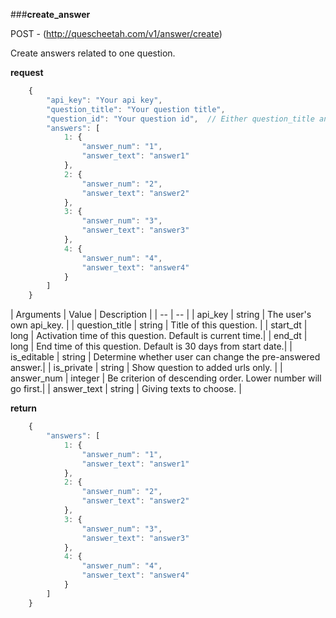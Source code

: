 ###**create_answer**


POST - (http://quescheetah.com/v1/answer/create)

Create answers related to one question.

**request**
```javascript
    {
        "api_key": "Your api key",
        "question_title": "Your question title",
        "question_id": "Your question id",  // Either question_title and question_id is required.
        "answers": [
            1: {
                "answer_num": "1",
                "answer_text": "answer1"
            },
            2: {
                "answer_num": "2",
                "answer_text": "answer2"
            },
            3: {
                "answer_num": "3",
                "answer_text": "answer3"
            },
            4: {
                "answer_num": "4",
                "answer_text": "answer4"
            }
        ]
    }
```
| Arguments | Value | Description |
| --        | --    |
| api_key | string | The user's own api_key. |
| question_title | string | Title of this question. |
| start_dt | long | Activation time of this question. Default is current time.|
| end_dt | long | End time of this question. Default is 30 days from start date.|
| is_editable | string | Determine whether user can change the pre-answered answer.|
| is_private | string | Show question to added urls only. |
| answer_num | integer | Be criterion of descending order. Lower number will go first.|
| answer_text | string | Giving texts to choose. |

**return**
```javascript 
    {
        "answers": [
            1: {
                "answer_num": "1",
                "answer_text": "answer1"
            },
            2: {
                "answer_num": "2",
                "answer_text": "answer2"
            },
            3: {
                "answer_num": "3",
                "answer_text": "answer3"
            },
            4: {
                "answer_num": "4",
                "answer_text": "answer4"
            }
        ]
    }
```